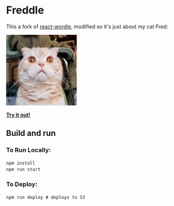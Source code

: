 # Freddle

This a fork of [react-wordle](https://github.com/cwackerfuss/react-wordle), modified so it's just about my cat Fred:

![Fred](./public/logo192.png)

[**Try it out!**](https://freddle.com/)

## Build and run

### To Run Locally:

```bash
npm install
npm run start
```

### To Deploy:

```
npm run deploy # deploys to S3
```

